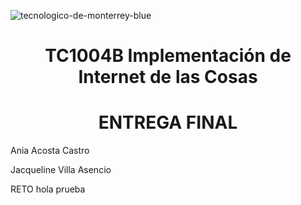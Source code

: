 ![tecnologico-de-monterrey-blue](https://user-images.githubusercontent.com/118231871/203445772-896b8723-4340-4fd3-b7d9-6acac3cc7dd2.png)
<h1 align="center"> TC1004B Implementación de Internet de las Cosas </h1>
<h1 align="center"> ENTREGA FINAL </h1>
Ania Acosta Castro</p>
Jacqueline Villa Asencio</p> 
RETO
hola
prueba

